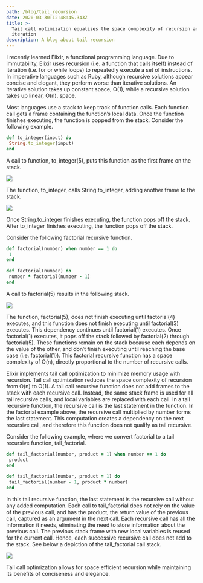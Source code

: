 ```yaml
---
path: /blog/tail_recursion
date: 2020-03-30T12:48:45.343Z
title: >-
  Tail call optimization equalizes the space complexity of recursion and
  iteration 
description: A blog about tail recursion
---
```

I recently learned Elixir, a functional programming language. Due to immutability, Elixir uses recursion (i.e. a function that calls itself) instead of iteration (i.e. for or while loops) to repeatedly execute a set of instructions. In imperative languages such as Ruby, although recursive solutions appear concise and elegant, they perform worse than iterative solutions. An iterative solution takes up constant space, O(1), while a recursive solution takes up linear, O(n), space.

Most languages use a stack to keep track of function calls. Each function call gets a frame containing the function’s local data. Once the function finishes executing, the function is popped from the stack. Consider the following example.

```ruby
def to_integer(input) do
 String.to_integer(input)
end
```

A call to function, to_integer(5), puts this function as the first frame on the stack.

![](https://docs.google.com/drawings/u/0/d/sN4B68A22K5_9SjoaSq5cLw/image?w=138&h=262&rev=3&ac=1&parent=1Mek02cn627zsGkD3hQvrnJpKVkeV6IWZ1LozwDuSOvM)

The function, to_integer, calls String.to_integer, adding another frame to the stack.  

![](https://docs.google.com/drawings/u/0/d/s4F_-bMqwfTLLPVhMsNFpSQ/image?w=138&h=262&rev=44&ac=1&parent=1Mek02cn627zsGkD3hQvrnJpKVkeV6IWZ1LozwDuSOvM)

Once String.to_integer finishes executing, the function pops off the stack. After to_integer finishes executing, the function pops off the stack.

Consider the following factorial recursive function.

```ruby
def factorial(number) when number == 1 do
 1 
end
 
def factorial(number) do
 number * factorial(number - 1)
end
```

A call to factorial(5) results in the following stack.

![](https://docs.google.com/drawings/u/0/d/sZxo-FPtoeimo4vuSVLSY-w/image?w=120&h=248&rev=109&ac=1&parent=1Mek02cn627zsGkD3hQvrnJpKVkeV6IWZ1LozwDuSOvM)

The function, factorial(5), does not finish executing until factorial(4) executes, and this function does not finish executing until factorial(3) executes. This dependency continues until factorial(1) executes. Once factorial(1) executes, it pops off the stack followed by factorial(2) through factorial(5). These functions remain on the stack because each depends on the value of the other, and don’t finish executing until reaching the base case (i.e. factorial(1)). This factorial recursive function has a space complexity of O(n), directly proportional to the number of recursive calls.

Elixir implements tail call optimization to minimize memory usage with recursion. Tail call optimization reduces the space complexity of recursion from O(n) to O(1). A tail call recursive function does not add frames to the stack with each recursive call. Instead, the same stack frame is used for all tail recursive calls, and local variables are replaced with each call. In a tail recursive function, the recursive call is the last statement in the function. In the factorial example above, the recursive call multiplied by number forms the last statement. This computation creates a dependency on the next recursive call, and therefore this function does not qualify as tail recursive.

Consider the following example, where we convert factorial to a tail recursive function, tail_factorial.

```ruby
def tail_factorial(number, product = 1) when number == 1 do
 product
end
 
def tail_factorial(number, product = 1) do
 tail_factorial(number - 1, product * number)
end
```

In this tail recursive function, the last statement is the recursive call without any added computation. Each call to tail_factorial does not rely on the value of the previous call, and has the product, the return value of the previous call, captured as an argument in the next call. Each recursive call has all the information it needs, eliminating the need to store information about the previous call. The previous stack frame with new local variables is reused for the current call. Hence, each successive recursive call does not add to the stack. See below a depiction of the tail_factorial call stack.

![](https://docs.google.com/drawings/u/0/d/s_qwX957C_mWAorHxuPoJEw/image?w=120&h=232&rev=27&ac=1&parent=1Mek02cn627zsGkD3hQvrnJpKVkeV6IWZ1LozwDuSOvM)

Tail call optimization allows for space efficient recursion while maintaining its benefits of conciseness and elegance.
